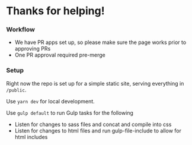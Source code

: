 # Thanks for helping!

### Workflow
- We have PR apps set up, so please make sure the page works prior to approving PRs
- One PR approval required pre-merge


### Setup

Right now the repo is set up for a simple static site, serving everything in `/public`.

Use `yarn dev` for local development.

Use `gulp default` to run Gulp tasks for the following
- Listen for changes to sass files and concat and compile into css
- Listen for changes to html files and run gulp-file-include to allow for html includes